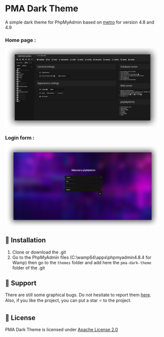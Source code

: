 # PMA Dark Theme
A simple dark theme for PhpMyAdmin based on [metro](https://github.com/phpmyadmin/themes/tree/master/metro) for version 4.8 and 4.9

### Home page :

![Screen1](https://github.com/Marius-brt/PhpMyAdmin-Dark-theme/blob/master/1.PNG)

### Login form :

![Screen2](https://github.com/Marius-brt/PhpMyAdmin-Dark-theme/blob/master/2.PNG)

## 📩 Installation

1. Clone or download the .git
2. Go to the PhpMyAdmin files (C:\wamp64\apps\phpmyadmin4.8.4 for Wamp) then go to the `themes` folder and add here the `pma-dark-theme` folder of the .git

## 🤔 Support

There are still some graphical bugs. Do not hesitate to report them [here](https://github.com/Marius-brt/PhpMyAdmin-Dark-theme/issues). Also, if you like the project, you can put a star ⭐ to the project.

## 📃 License

PMA Dark Theme is licensed under [Apache License 2.0](https://github.com/Marius-brt/PhpMyAdmin-Dark-theme/blob/master/LICENSE)
